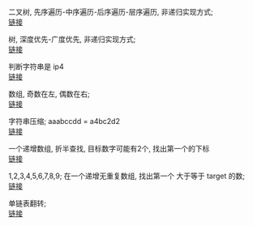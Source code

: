 二叉树, 先序遍历-中序遍历-后序遍历-层序遍历, 非递归实现方式;  
[链接](a001.md)  

树, 深度优先-广度优先, 非递归实现方式;  
[链接](a002.md)  

判断字符串是 ip4  
[链接](a003.md)  

数组, 奇数在左, 偶数在右;  
[链接](a004.md)  

字符串压缩;  aaabccdd = a4bc2d2  
[链接](a005.md)  

一个递增数组, 折半查找, 目标数字可能有2个, 找出第一个的下标  
[链接](a006.md)  

1,2,3,4,5,6,7,8,9;  在一个递增无重复数组, 找出第一个 大于等于 target 的数;  
[链接](a007.md)  

单链表翻转;  
[链接](a008.md)  

